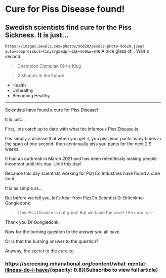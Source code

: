 # Cure for Piss Disease found!

## Swedish scientists find cure for the Piss Sickness. It is just...

`https://images.pexels.com/photos/96620/pexels-photo-96620.jpeg?auto=compress&cs=tinysrgb&dpr=2&h=650&w=940` A nice glass of... Wait a second.

> Champion Olympian Chris Klug

> 2 Minutes in the Future

- Health
- Unhealthy
- Becoming Healthy

---

Scientists have found a cure for Piss Disease!

It is just...


First, lets catch up to date with what the infamous Piss Disease is.

It is simply a disease that when you get it, you piss your pants many times in the span of one second, then continually piss you pants for the next 2.9 weeks.


It had an outbreak in March 2021 and has been relentlessly making people incontent until this day. Until this day!

Because this day scientists working for PizzCo Industries have found a cure for it.

It is as simple as...


But before we tell you, let's hear from PizzCo Scientist Dr Britchknei Gongledonk.

> This Piss Disease is not good! But we have the cure! The cure is &#8212;

Thank you Dr Gongledonk.


Now for the burning question to the answer you all have.

Or is that the burning answer to the question?


Anyway, the secret to the cure is:


### <https://screening.mhanational.org/content/what-mental-illness-do-i-have/>{opacity: 0.8}[Subscribe to view full article]
